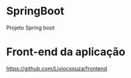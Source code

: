 # SpringBoot
Projeto Spring boot

# Front-end da aplicação 
https://github.com/Liviocsouza/frontend
